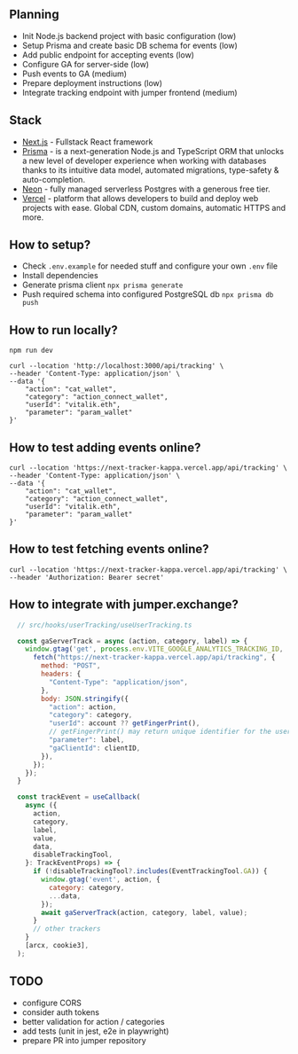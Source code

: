 ## Planning 
* Init Node.js backend project with basic configuration (low)
* Setup Prisma and create basic DB schema for events (low)
* Add public endpoint for accepting events (low)
* Configure GA for server-side (low)
* Push events to GA (medium)
* Prepare deployment instructions (low)
* Integrate tracking endpoint with jumper frontend (medium)

## Stack
* [Next.js](https://nextjs.org/) - Fullstack React framework
* [Prisma](https://www.prisma.io) - is a next-generation Node.js and TypeScript ORM that unlocks a new level of developer experience when working with databases thanks to its intuitive data model, automated migrations, type-safety & auto-completion.
* [Neon](https://neon.tech/) - fully managed serverless Postgres with a generous free tier.
* [Vercel](https://vercel.com/) - platform that allows developers to build and deploy web projects with ease. Global CDN, custom domains, automatic HTTPS and more. 

## How to setup?
- Check `.env.example` for needed stuff and configure your own `.env` file
- Install dependencies
- Generate prisma client `npx prisma generate`
- Push required schema into configured PostgreSQL db `npx prisma db push`

## How to run locally?
```
npm run dev
```
```
curl --location 'http://localhost:3000/api/tracking' \
--header 'Content-Type: application/json' \
--data '{
    "action": "cat_wallet",
    "category": "action_connect_wallet",
    "userId": "vitalik.eth",
    "parameter": "param_wallet"
}'
```

## How to test adding events online?
```
curl --location 'https://next-tracker-kappa.vercel.app/api/tracking' \
--header 'Content-Type: application/json' \
--data '{
    "action": "cat_wallet",
    "category": "action_connect_wallet",
    "userId": "vitalik.eth",
    "parameter": "param_wallet"
}'
```

## How to test fetching events online?
```
curl --location 'https://next-tracker-kappa.vercel.app/api/tracking' \
--header 'Authorization: Bearer secret'
```

## How to integrate with jumper.exchange?
```javascript
  // src/hooks/userTracking/useUserTracking.ts

  const gaServerTrack = async (action, category, label) => {
    window.gtag('get', process.env.VITE_GOOGLE_ANALYTICS_TRACKING_ID, 'client_id', (clientID) => {
      fetch("https://next-tracker-kappa.vercel.app/api/tracking", {
        method: "POST",
        headers: {
          "Content-Type": "application/json",
        },
        body: JSON.stringify({
          "action": action,
          "category": category,
          "userId": account ?? getFingerPrint(), 
          // getFingerPrint() may return unique identifier for the user (based on ip, user agents, etc.)
          "parameter": label,
          "gaClientId": clientID,
        }),
      });
    });
  }

  const trackEvent = useCallback(
    async ({
      action,
      category,
      label,
      value,
      data,
      disableTrackingTool,
    }: TrackEventProps) => {
      if (!disableTrackingTool?.includes(EventTrackingTool.GA)) {
        window.gtag('event', action, {
          category: category,
          ...data,
        });
        await gaServerTrack(action, category, label, value);
      }
      // other trackers
    }
    [arcx, cookie3],
  );

```

## TODO
- configure CORS 
- consider auth tokens 
- better validation for action / categories 
- add tests (unit in jest, e2e in playwright)
- prepare PR into jumper repository
